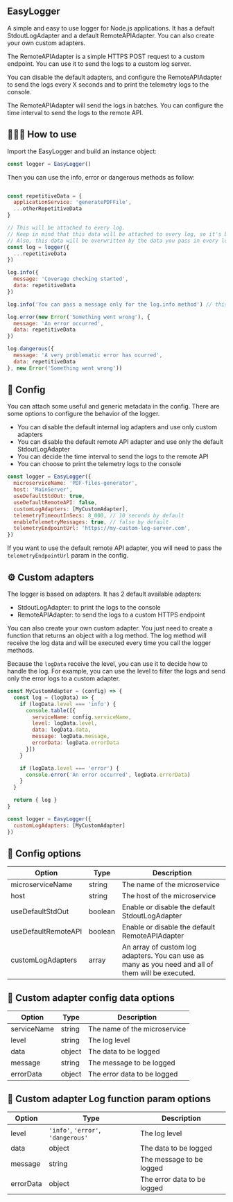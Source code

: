 ## EasyLogger
A simple and easy to use logger for Node.js applications. It has a default StdoutLogAdapter and a default RemoteAPIAdapter. You can also create your own custom adapters.

The RemoteAPIAdapter is a simple HTTPS POST request to a custom endpoint. You can use it to send the logs to a custom log server.

You can disable the default adapters, and configure the RemoteAPIAdapter to send the logs every X seconds and to print the telemetry logs to the console.

The RemoteAPIAdapter will send the logs in batches. You can configure the time interval to send the logs to the remote API.

## 👩🏻‍💻 How to use
Import the EasyLogger and build an instance object:

```js
const logger = EasyLogger()
```
Then you can use the info, error or dangerous methods as follow:

```js

const repetitiveData = {
  applicationService: 'generatePDFFile',
  ...otherRepetitiveData
}

// This will be attached to every log.
// Keep in mind that this data will be attached to every log, so it's better to keep it small.
// Also, this data will be overwritten by the data you pass in every log call, so be careful with the keys you use.
const log = logger({
  ...repetitiveData
})

log.info({
  message: 'Coverage checking started',
  data: repetitiveData
})

log.info('You can pass a message only for the log.info method') // this will be threated as the message

log.error(new Error('Something went wrong'), {
  message: 'An error occurred',
  data: repetitiveData
})

log.dangerous({
  message: 'A very problematic error has ocurred',
  data: repetitiveData
}, new Error('Something went wrong'))
```

## 🔧 Config
You can attach some useful and generic metadata in the config. There are some options to configure
the behavior of the logger.
- You can disable the default internal log adapters and use only custom adapters
- You can disable the default remote API adapter and use only the default StdoutLogAdapter
- You can decide the time interval to send the logs to the remote API
- You can choose to print the telemetry logs to the console
```js
const logger = EasyLogger({
  microserviceName: 'PDF-files-generator',
  host: 'MainServer',
  useDefaultStdOut: true,
  useDefaultRemoteAPI: false, 
  customLogAdapters: [MyCustomAdapter],
  telemetryTimeoutInSecs: 8_000, // 10 seconds by default
  enableTelemetryMessages: true, // false by default
  telemetryEndpointUrl: 'https://my-custom-log-server.com',
})
```

If you want to use the default remote API adapter, you will need to pass the `telemetryEndpointUrl` param in the config.

## ⚙️ Custom adapters
The logger is based on adapters. It has 2 default available adapters: 
- StdoutLogAdapter: to print the logs to the console
- RemoteAPIAdapter: to send the logs to a custom HTTPS endpoint

You can also create your own custom adapter. You just need to create a function that returns an object with a log method. The log method will receive the log data and will be executed every time you call the logger methods.

Because the `logData` receive the level, you can use it to decide how to handle the log. For example, you can use the level to filter the logs and send only the error logs to a custom adapter.
```js
const MyCustomAdapter = (config) => {
  const log = (logData) => {
    if (logData.level === 'info') {
      console.table([{
        serviceName: config.serviceName,
        level: logData.level,
        data: logData.data,
        message: logData.message,
        errorData: logData.errorData
      }])
    }

    if (logData.level === 'error') {
      console.error('An error occurred', logData.errorData)
    }
  }

  return { log }
}

const logger = EasyLogger({
  customLogAdapters: [MyCustomAdapter]
})
```

## 📖 Config options

| Option | Type | Description |
| --- | --- | --- |
| microserviceName | string | The name of the microservice |
| host | string | The host of the microservice |
| useDefaultStdOut | boolean | Enable or disable the default StdoutLogAdapter |
| useDefaultRemoteAPI | boolean | Enable or disable the default RemoteAPIAdapter |
| customLogAdapters | array | An array of custom log adapters. You can use as many as you need and all of them will be executed. |

## 📖 Custom adapter config data options
| Option | Type | Description |
| --- | --- | --- |
| serviceName | string | The name of the microservice |
| level | string | The log level |
| data | object | The data to be logged |
| message | string | The message to be logged |
| errorData | object | The error data to be logged |


## 📖 Custom adapter Log function param options

| Option | Type | Description |
| --- | --- | --- |
| level | `'info'`, `'error'`, `'dangerous'`  | The log level |
| data | object | The data to be logged |
| message | string | The message to be logged |
| errorData | object | The error data to be logged |

